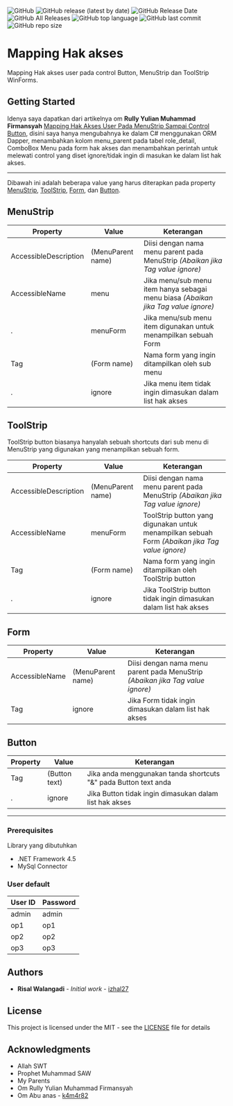 ![GitHub](https://img.shields.io/github/license/izhal27/mapping-hak-akses)
![GitHub release (latest by date)](https://img.shields.io/github/v/release/izhal27/mapping-hak-akses)
![GitHub Release Date](https://img.shields.io/github/release-date/izhal27/mapping-hak-akses)
![GitHub All Releases](https://img.shields.io/github/downloads/izhal27/mapping-hak-akses/total)
![GitHub top language](https://img.shields.io/github/languages/top/izhal27/mapping-hak-akses)
![GitHub last commit](https://img.shields.io/github/last-commit/izhal27/mapping-hak-akses)
![GitHub repo size](https://img.shields.io/github/repo-size/izhal27/mapping-hak-akses)

# Mapping Hak akses

Mapping Hak akses user pada control Button, MenuStrip dan ToolStrip WinForms.

## Getting Started

Idenya saya dapatkan dari artikelnya om **Rully Yulian Muhammad Firmansyah** [Mapping Hak Akses User Pada MenuStrip Sampai Control Button](http://www.yulianmf.com/Mapping-Hak-Akses-User-Pada-MenuStrip-Sampai-Control-Button.aspx), disini saya hanya mengubahnya ke dalam C# menggunakan ORM Dapper, menambahkan kolom menu_parent pada tabel role_detail, ComboBox Menu pada form hak akses dan menambahkan perintah untuk melewati control yang diset ignore/tidak ingin di masukan ke dalam list hak akses.

---

Dibawah ini adalah beberapa value yang harus diterapkan pada property [MenuStrip](#menustrip "Goto menustrip"), [ToolStrip](#toolstrip "Goto toolstrip"), 
[Form](#form "Goto form"), dan [Button](#button "Goto button").  


## MenuStrip 

Property                      | Value                  | Keterangan
----------------------------- | ---------------------- | ----------------------------------------------------------------------------------
AccessibleDescription         | (MenuParent name)      | Diisi dengan nama menu parent pada MenuStrip *(Abaikan jika Tag value ignore)*
AccessibleName                | menu                   | Jika menu/sub menu item hanya sebagai menu biasa *(Abaikan jika Tag value ignore)*
.                             | menuForm               | Jika menu/sub menu item digunakan untuk menampilkan sebuah Form
Tag                           | (Form name)            | Nama form yang ingin ditampilkan oleh sub menu
.                             | ignore                 | Jika menu item tidak ingin dimasukan dalam list hak akses

## ToolStrip

ToolStrip button biasanya hanyalah sebuah shortcuts dari sub menu di MenuStrip yang digunakan yang menampilkan sebuah form.

Property                      | Value                  | Keterangan
----------------------------- | ---------------------- | -----------------------------------------------------------------------------------------------
AccessibleDescription         | (MenuParent name)      | Diisi dengan nama menu parent pada MenuStrip *(Abaikan jika Tag value ignore)*
AccessibleName                | menuForm               | ToolStrip button yang digunakan untuk menampilkan sebuah Form *(Abaikan jika Tag value ignore)*
Tag                           | (Form name)            | Nama form yang ingin ditampilkan oleh ToolStrip button 
.                             | ignore                 | Jika ToolStrip button tidak ingin dimasukan dalam list hak akses

## Form

Property                      | Value                  | Keterangan
----------------------------- | ---------------------- | ------------------------------------------------------------------------------
AccessibleName                | (MenuParent name)      | Diisi dengan nama menu parent pada MenuStrip *(Abaikan jika Tag value ignore)*
Tag                           | ignore                 | Jika Form tidak ingin dimasukan dalam list hak akses

## Button

Property                      | Value                  | Keterangan
----------------------------- | ---------------------- | ----------------------------------------------------------------
Tag                           | (Button text)          | Jika anda menggunakan tanda shortcuts "&" pada Button text anda
.                             | ignore                 | Jika Button tidak ingin dimasukan dalam list hak akses

---

### Prerequisites

Library yang dibutuhkan

* .NET Framework 4.5
* MySql Connector

### User default

User ID   | Password
--------- | --------
admin     | admin
op1       | op1
op2       | op2
op3       | op3

## Authors

* **Risal Walangadi** - *Initial work* - [izhal27](https://github.com/izhal27)

## License

This project is licensed under the MIT - see the [LICENSE](LICENSE.MD) file for details

## Acknowledgments

* Allah SWT
* Prophet Muhammad SAW
* My Parents
* Om Rully Yulian Muhammad Firmansyah
* Om Abu anas - [k4m4r82](https://github.com/k4m4r82)
